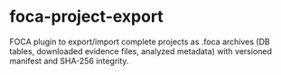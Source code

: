 # foca-project-export
FOCA plugin to export/import complete projects as .foca archives (DB tables, downloaded evidence files, analyzed metadata) with versioned manifest and SHA-256 integrity.
